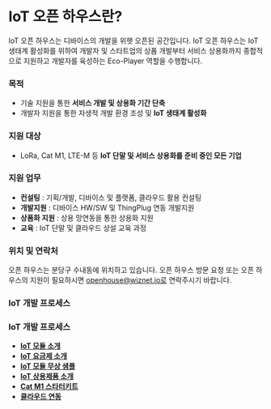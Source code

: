 # IoT 오픈 하우스란?

IoT 오픈 하우스는 디바이스의 개발을 위햇 오픈된 공간입니다.
IoT 오픈 하우스는 IoT 생태계 활성화를 위하여 개발자 및 스타트업의 상품 개발부터 서비스 상용화까지 종합적으로 지원하고 개발자를 육성하는 Eco-Player 역할을 수행합니다.



### 목적
* 기술 지원을 통한 **서비스 개발 및 상용화 기간 단축**
* 개발자 지원을 통한 자생적 개발 환경 조성 및 **IoT 생태계 활성화**

### 지원 대상
* LoRa, Cat M1, LTE-M 등 **IoT 단말 및 서비스 상용화를 준비 중인 모든 기업**

### 지원 업무
* **컨설팅** : 기획/개발, 디바이스 및 플랫폼, 클라우드 활용 컨설팅
* **개발지원** : 디바이스 HW/SW 및 ThingPlug 연동 개발지원
* **상품화 지원** : 상용 망연동을 통한 상용화 지원
* **교육** : IoT 단말 및 클라우드 상설 교육 과정 

### 위치 및 연락처
오픈 하우스는 분당구 수내동에 위치하고 있습니다.
오픈 하우스 방문 요청 또는 오픈 하우스의 지원이 필요하시면 openhouse@wiznet.io로 연락주시기 바랍니다.


### IoT 개발 프로세스


### IoT 개발 프로세스
* **[IoT 모듈 소개](https://github.com/Wiznet/wiznet-iot-shield-arduino-kr)**
* **[IoT 요금제 소개](https://github.com/Wiznet/wiznet-iot-shield-arduino-kr)**
* **[IoT 모듈 무상 샘플](https://github.com/Wiznet/wiznet-iot-shield-arduino-kr)**
* **[IoT 상용제품 소개](https://github.com/Wiznet/wiznet-iot-shield-arduino-kr)**
* **[Cat M1 스타터키트](https://github.com/Wiznet/wiznet-iot-shield-arduino-kr)**
* **[클라우드 연동](https://github.com/Wiznet/wiznet-iot-shield-arduino-kr)**
